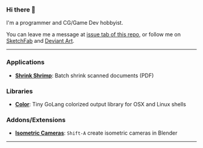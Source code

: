 ### Hi there 👋

I'm a programmer and CG/Game Dev hobbyist.

You can leave me a message at [issue tab of this repo](https://github.com/sudo-bcli/sudo-bcli/issues), or follow me on [SketchFab](https://sketchfab.com/benjamin-lee) and [Deviant Art](https://www.deviantart.com/benjaminlee2020).

----

### Applications

* [**Shrink Shrimp**](https://github.com/sudo-bcli/shrink-shrimp): Batch shrink scanned documents (PDF)

### Libraries

* [**Color**](https://github.com/sudo-bcli/color):  Tiny GoLang colorized output library for OSX and Linux shells


### Addons/Extensions

* [**Isometric Cameras**](https://github.com/sudo-bcli/isometric-cameras): `Shift-A` create isometric cameras in Blender

----
